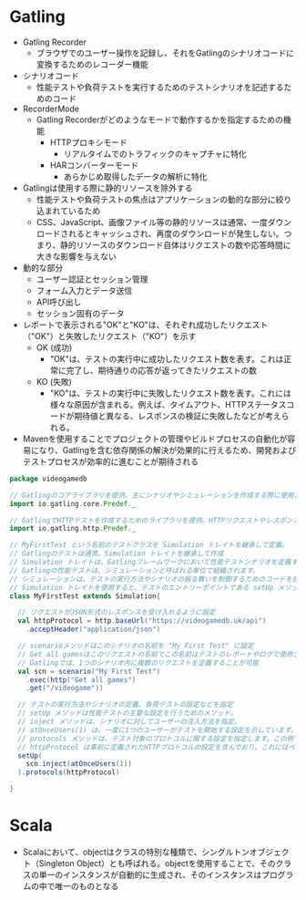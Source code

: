 # Gatling
- Gatling Recorder
    - ブラウザでのユーザー操作を記録し、それをGatlingのシナリオコードに変換するためのレコーダー機能
- シナリオコード
    - 性能テストや負荷テストを実行するためのテストシナリオを記述するためのコード
- RecorderMode
    - Gatling Recorderがどのようなモードで動作するかを指定するための機能
        - HTTPプロキシモード
            - リアルタイムでのトラフィックのキャプチャに特化
        - HARコンバーターモード
            - あらかじめ取得したデータの解析に特化
- Gatlingは使用する際に静的リソースを除外する
    - 性能テストや負荷テストの焦点はアプリケーションの動的な部分に絞り込まれているため
    - CSS、JavaScript、画像ファイル等の静的リソースは通常、一度ダウンロードされるとキャッシュされ、再度のダウンロードが発生しない。つまり、静的リソースのダウンロード自体はリクエストの数や応答時間に大きな影響を与えない
- 動的な部分
    - ユーザー認証とセッション管理
    - フォーム入力とデータ送信
    - API呼び出し
    - セッション固有のデータ
- レポートで表示される"OK"と"KO"は、それぞれ成功したリクエスト（"OK"）と失敗したリクエスト（"KO"）を示す
    - OK (成功)
        - "OK"は、テストの実行中に成功したリクエスト数を表す。これは正常に完了し、期待通りの応答が返ってきたリクエストの数
    - KO (失敗)
        - "KO"は、テストの実行中に失敗したリクエスト数を表す。これには様々な原因が含まれる。例えば、タイムアウト、HTTPステータスコードが期待値と異なる、レスポンスの検証に失敗したなどが考えられる。
- Mavenを使用することでプロジェクトの管理やビルドプロセスの自動化が容易になり、Gatlingを含む依存関係の解決が効果的に行えるため、開発およびテストプロセスが効率的に進むことが期待される
```scala
package videogamedb

// Gatlingのコアライブラリを提供。主にシナリオやシミュレーションを作成する際に使用されるクラスやメソッドが含まれている
import io.gatling.core.Predef._

// GatlingでHTTPテストを作成するためのライブラリを提供。HTTPリクエストやレスポンスに関連するクラスやメソッドが含まれている。
import io.gatling.http.Predef._

// MyFirstTest という名前のテストクラスを Simulation トレイトを継承して定義。
// Gatlingのテストは通常、Simulation トレイトを継承して作成
// Simulation トレイトは、Gatlingフレームワークにおいて性能テストシナリオを定義するためのトレイトです。
// Gatlingの性能テストは、シミュレーションと呼ばれる単位で組織されます。
// シミュレーションは、テストの実行方法やシナリオの振る舞いを制御するためのコードを提供
// Simulation トレイトを使用すると、テストのエントリーポイントである setUp メソッドを実装し、シナリオやテストの設定を行うことが可能
class MyFirstTest extends Simulation{

  // リクエストがJSON形式のレスポンスを受け入れるように設定
  val httpProtocol = http.baseUrl("https://videogamedb.uk/api")
    .acceptHeader("application/json")

  // scenarioメソッドはこのシナリオの名前を "My First Test" に設定
  // Get all gamesはこのリクエストの名前でこの名前はテストのレポートやログで使用され、リクエストを一意に特定
  // Gatlingでは、1つのシナリオ内に複数のリクエストを定義することが可能
  val scn = scenario("My First Test")
    .exec(http("Get all games")
    .get("/videogame"))

  // テストの実行方法やシナリオの定義、負荷テストの設定などを指定
  // setUp メソッドは性能テストの主要な設定を行うためのメソッド。
  // inject メソッドは、シナリオに対してユーザーの注入方法を指定。
  // atOnceUsers(1) は、一度に1つのユーザーがテストを開始する設定を示しています。つまり、1つのユーザーがシナリオを実行。
  // protocols メソッドは、テスト対象のプロトコルに関する設定を指定します。この例では httpProtocol を指定
  // httpProtocol は事前に定義されたHTTPプロトコルの設定を含んでおり、これにはベースURLやAcceptヘッダーの設定が含まれている
  setUp(
    scn.inject(atOnceUsers(1))
  ).protocols(httpProtocol)

}
```
# Scala
- Scalaにおいて、objectはクラスの特別な種類で、シングルトンオブジェクト（Singleton Object）とも呼ばれる。objectを使用することで、そのクラスの単一のインスタンスが自動的に生成され、そのインスタンスはプログラムの中で唯一のものとなる





